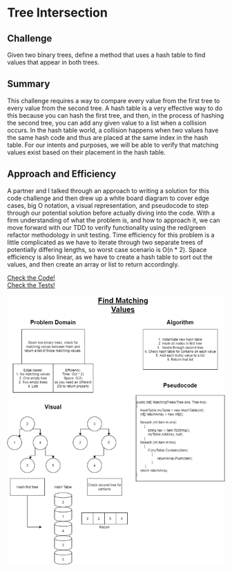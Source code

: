 # Tree Intersection

## Challenge

Given two binary trees, define a method that uses a hash table to find values that appear in both trees.

## Summary

This challenge requires a way to compare every value from the first tree to every value from the second tree.  A hash table is a very effective way to do this because you can hash the first tree, and then, in the process of hashing the second tree, you can add any given value to a list when a collision occurs.  In the hash table world, a collision happens when two values have the same hash code and thus are placed at the same index in the hash table.  For our intents and purposes, we will be able to verify that matching values exist based on their placement in the hash table.

## Approach and Efficiency

A partner and I talked through an approach to writing a solution for this code challenge and then drew up a white board diagram to cover edge cases, big O notation, a visual representation, and pseudocode to step through our potential solution before actually diving into the code.  With a firm understanding of what the problem is, and how to approach it, we can move forward with our TDD to verify functionality using the red/green refactor methodology in unit testing.  Time efficiency for this problem is a little complicated as we have to iterate through two separate trees of potentially differing lengths, so worst case scenario is O\(n * 2\).  Space efficiency is also linear, as we have to create a hash table to sort out the values, and then create an array or list to return accordingly.

[Check the Code!](../Challenges/HashTableStuff/FindMatches.cs)  
[Check the Tests!](../Challenges.Tests/DuplicateSearch.Tests/FindMatchesTests.cs)

![White Board Diagram](assets/FindTheMatches.png)
